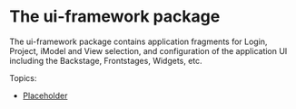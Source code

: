 # The ui-framework package

The ui-framework package contains application fragments for Login, Project, iModel and View selection, and configuration of the application UI including the Backstage, Frontstages, Widgets, etc.

Topics:

* [Placeholder](./Placeholder.md)
